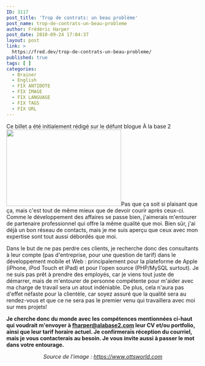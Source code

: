 ```yaml
---
ID: 3117
post_title: 'Trop de contrats: un beau problème'
post_name: trop-de-contrats-un-beau-probleme
author: Frédéric Harper
post_date: 2010-09-24 17:04:37
layout: post
link: >
  https://fred.dev/trop-de-contrats-un-beau-probleme/
published: true
tags: [ ]
categories:
  - Brainer
  - English
  - FIX ANTIDOTE
  - FIX IMAGE
  - FIX LANGUAGE
  - FIX TAGS
  - FIX URL
---
```

<div id="deadblog">
  Ce billet a été initialement rédigé sur le défunt blogue À la base 2
</div><img title="too-much-work" src="http://fred.dev/wp-content/uploads/2010/09/too-much-work-300x200.jpg" alt="" width="300" height="200"/ Le dé but de ma vieà mon compte fut plutô t tranquille cô té production : pas que je manquais de contact, pas que je manquais de prospect... mais plutô t que je suis parti juste avant les vacances. Nombre de fois j' ai entendu" On ne dé marre pas vraiment de projet durant l'é té" ou" C' est les vacances, on se reparle en septembre"... Je dois vous avouer qu' au tout dé but, ce n'é tait pas trè sé videntà gé rer, mais voyant que c'é tait une situation gé né ralisé e, je n' en ai pas fait de cas. Voilà que septembre arrive et effectivement, tous me rappellent. Je suis donc pré sentement pris avec un beau problè me : celui de devoir refuser des mandats.< p/>Pas que ça soit si plaisant que ça, mais c'est tout de même mieux que de devoir courir après ceux-ci. Comme le développement des affaires se passe bien, j'aimerais m'entourer de partenaire professionnel qui offre la même qualité que moi. Bien sûr, j'ai déjà un bon réseau de contacts, mais je me suis aperçu que ceux avec mon expertise sont tout aussi débordés que moi.

Dans le but de ne pas perdre ces clients, je recherche donc des consultants à leur compte (pas d'entreprise, pour une question de tarif) dans le développement mobile et Web : principalement pour la plateforme de Apple (iPhone, iPod Touch et iPad) et pour l'open source (PHP/MySQL surtout). Je ne suis pas prêt à prendre des employés, car je viens tout juste de démarrer, mais de m'entourer de personne compétente pour m'aider avec ma charge de travail sera un atout indéniable. De plus, cela n'aura pas d'effet néfaste pour la clientèle, car soyez assuré que la qualité sera au rendez-vous et que ce ne sera pas le premier venu qui travaillera avec moi sur mes projets!

**Je cherche donc du monde avec les compétences mentionnées ci-haut qui voudrait m'envoyer à <a href="mailto:fharper@oocz.net" target="_blank" rel="noopener noreferrer">fharper@alabase2.com</a> leur CV et/ou portfolio, ainsi que leur tarif horaire actuel. Je confirmerais réception du courriel, mais je vous contacterais au besoin. Je vous invite aussi à passer le mot dans votre entourage.**<p style="text-align:center">
  <em>Source de l'image : <a title="Site Web de l'image" href="https://www.ottsworld.com">https://www.ottsworld.com</a></em>
</p>
